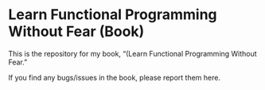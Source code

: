 # Learn Functional Programming Without Fear (Book)

This is the repository for my book, “(Learn Functional Programming Without Fear.”

If you find any bugs/issues in the book, please report them here.
